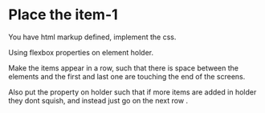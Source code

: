 # Place the item-1

You have html markup defined, implement the css.

 Using flexbox properties on element holder.
 
 Make the items appear in a row, such that there is space between the elements and the first and last one are touching the end of the screens.
 
 Also put the property on holder such that if more items are added in holder they dont squish, and instead just go on the next row   .
